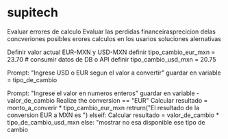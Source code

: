 # supitech
Evaluar errores de calculo
Evaluar las perdidas financeirasprecicion delas concveriones 
posibles erores calculos en los usarios
soluciones alernativas

Definir valor actual EUR-MXN y USD-MXN
definir tipo_cambio_eur_mxn = 23.70 # consumir datos de DB o API
definir tipo_cambio_usd_mxn = 20.75

Prompt: 
 "Ingrese USD o EUR segun el valor a convertir"
guardar en variable = tipo_de_cambio

Prompt:
 "Ingrese el valor en numeros enteros"
guardar en variable - valor_de_cambio
Realize the conversion == "EUR"
    Calcular resultado = monto_a_converir * tipo_cambio_eur_mxn
    retrurn("El resultado de la conversion EUR a MXN es ")
elseif:
    Calcular resultado = valor_de_cambio * tipo_de_cambio_usd_mxn
else:
    "mostrar no esa disponible ese tipo de cambio